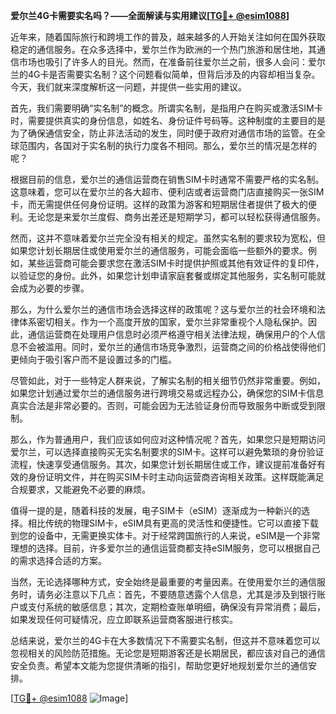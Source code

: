 **爱尔兰4G卡需要实名吗？——全面解读与实用建议[[TG💪+ @esim1088](https://t.me/s/esim1088)]**

近年来，随着国际旅行和跨境工作的普及，越来越多的人开始关注如何在国外获取稳定的通信服务。在众多选择中，爱尔兰作为欧洲的一个热门旅游和居住地，其通信市场也吸引了许多人的目光。然而，在准备前往爱尔兰之前，很多人会问：爱尔兰的4G卡是否需要实名制？这个问题看似简单，但背后涉及的内容却相当复杂。今天，我们就来深度解析这一问题，并提供一些实用的建议。

首先，我们需要明确“实名制”的概念。所谓实名制，是指用户在购买或激活SIM卡时，需要提供真实的身份信息，如姓名、身份证件号码等。这种制度的主要目的是为了确保通信安全，防止非法活动的发生，同时便于政府对通信市场的监管。在全球范围内，各国对于实名制的执行力度各不相同。那么，爱尔兰的情况是怎样的呢？

根据目前的信息，爱尔兰的通信运营商在销售SIM卡时通常不需要严格的实名制。这意味着，您可以在爱尔兰的各大超市、便利店或者运营商门店直接购买一张SIM卡，而无需提供任何身份证明。这样的政策为游客和短期居住者提供了极大的便利。无论您是来爱尔兰度假、商务出差还是短期学习，都可以轻松获得通信服务。

然而，这并不意味着爱尔兰完全没有相关的规定。虽然实名制的要求较为宽松，但如果您计划长期居住或使用爱尔兰的通信服务，可能会面临一些额外的要求。例如，某些运营商可能会要求您在激活SIM卡时提供护照或其他有效证件的复印件，以验证您的身份。此外，如果您计划申请家庭套餐或绑定其他服务，实名制可能就会成为必要的步骤。

那么，为什么爱尔兰的通信市场会选择这样的政策呢？这与爱尔兰的社会环境和法律体系密切相关。作为一个高度开放的国家，爱尔兰非常重视个人隐私保护。因此，通信运营商在处理用户信息时必须严格遵守相关法律法规，确保用户的个人信息不会被滥用。同时，爱尔兰的通信市场竞争激烈，运营商之间的价格战使得他们更倾向于吸引客户而不是设置过多的门槛。

尽管如此，对于一些特定人群来说，了解实名制的相关细节仍然非常重要。例如，如果您计划通过爱尔兰的通信服务进行跨境交易或远程办公，确保您的SIM卡信息真实合法是非常必要的。否则，可能会因为无法验证身份而导致服务中断或受到限制。

那么，作为普通用户，我们应该如何应对这种情况呢？首先，如果您只是短期访问爱尔兰，可以选择直接购买无实名制要求的SIM卡。这样可以避免繁琐的身份验证流程，快速享受通信服务。其次，如果您计划长期居住或工作，建议提前准备好有效的身份证明文件，并在购买SIM卡时主动向运营商咨询相关政策。这样既能满足合规要求，又能避免不必要的麻烦。

值得一提的是，随着科技的发展，电子SIM卡（eSIM）逐渐成为一种新兴的选择。相比传统的物理SIM卡，eSIM具有更高的灵活性和便捷性。它可以直接下载到您的设备中，无需更换实体卡。对于经常跨国旅行的人来说，eSIM是一个非常理想的选择。目前，许多爱尔兰的通信运营商都支持eSIM服务，您可以根据自己的需求选择合适的方案。

当然，无论选择哪种方式，安全始终是最重要的考量因素。在使用爱尔兰的通信服务时，请务必注意以下几点：首先，不要随意透露个人信息，尤其是涉及到银行账户或支付系统的敏感信息；其次，定期检查账单明细，确保没有异常消费；最后，如果发现任何可疑情况，应立即联系运营商客服进行核实。

总结来说，爱尔兰的4G卡在大多数情况下不需要实名制，但这并不意味着您可以忽视相关的风险防范措施。无论您是短期游客还是长期居民，都应该对自己的通信安全负责。希望本文能为您提供清晰的指引，帮助您更好地规划爱尔兰的通信安排。

[[TG💪+ @esim1088](https://t.me/s/esim1088) ![Image](https://i.postimg.cc/4NQfJmqS/Snipaste-2025-05-13-00-14-12.png)]